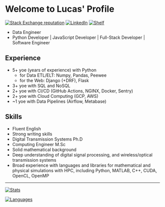 # Welcome to Lucas' Profile

[![Stack Exchange reputation](https://img.shields.io/badge/Stack_Overflow-FE7A16?style=for-the-badge&logo=stack-overflow&logoColor=white)](https://stackoverflow.com/users/5114495/lucascavalcante)
[![LinkedIn](https://img.shields.io/badge/LinkedIn-0077B5?style=for-the-badge&logo=linkedin&logoColor=white)](https://linkedin.com/in/lucas-cp-cavalcante)
[![Shelf](https://img.shields.io/badge/Shelf-green?style=for-the-badge&logo=bookstack&logoColor=white)](https://github.com/cavalcantelucas/shelf)

- Data Engineer
- Python Developer | JavaScript Developer | Full-Stack Developer | Software Engineer

## Experience

- 5+ yoe (years of experience) with Python
  - for Data ETL/ELT: Numpy, Pandas, Peewee
  - for the Web: Django (+DRF), Flask
- 3+ yoe with SQL and NoSQL
- 2+ yoe with CI/CD (GitHub Actions, NGINX, Docker, Sentry)
- 2+ yoe with Cloud Computing (GCP, AWS)
- ~1 yoe with Data Pipelines (Airflow, Metabase)

## Skills

- Fluent English
- Strong writing skills
- Digital Transmission Systems Ph.D
- Computing Engineer M&#46;Sc
- Solid mathematical background
- Deep understanding of digital signal processing, and wireless/optical transmission systems
- Broad experience with languages and libraries for mathematical and physical simulations with HPC, including Python, MATLAB, C++, CUDA, OpenCL, OpenMP

---

[![Stats](https://github-readme-stats.vercel.app/api?username=cavalcantelucas&count_private=true&show_icons=true&hide=stars)](https://github.com/cavalcantelucas/)

[![Languages](https://github-readme-stats.vercel.app/api/top-langs/?username=cavalcantelucas&layout=compact)](https://github.com/cavalcantelucas/)
